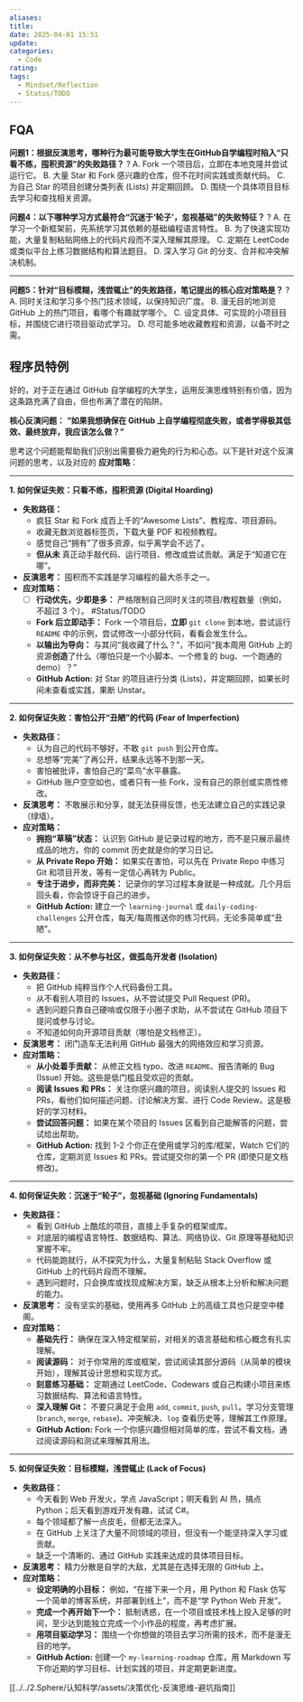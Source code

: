 ```yaml
---
aliases: 
title: 
date: 2025-04-01 15:51
update: 
categories:
  - Code
rating: 
tags:
  - Mindset/Reflection
  - Status/TODO
---
```


## FQA

**问题1：根据反演思考，哪种行为最可能导致大学生在GitHub自学编程时陷入“只看不练，囤积资源”的失败路径？**
?
A. Fork 一个项目后，立即在本地克隆并尝试运行它。
B. 大量 Star 和 Fork 感兴趣的仓库，但不花时间实践或贡献代码。
C. 为自己 Star 的项目创建分类列表 (Lists) 并定期回顾。
D. 围绕一个具体项目目标去学习和查找相关资源。

**问题4：以下哪种学习方式最符合“沉迷于‘轮子’，忽视基础”的失败特征？**
?
A. 在学习一个新框架前，先系统学习其依赖的基础编程语言特性。
B. 为了快速实现功能，大量复制粘贴网络上的代码片段而不深入理解其原理。
C. 定期在 LeetCode 或类似平台上练习数据结构和算法题目。
D. 深入学习 Git 的分支、合并和冲突解决机制。

---

**问题5：针对“目标模糊，浅尝辄止”的失败路径，笔记提出的核心应对策略是？**
?
A. 同时关注和学习多个热门技术领域，以保持知识广度。
B. 漫无目的地浏览 GitHub 上的热门项目，看哪个有趣就学哪个。
C. 设定具体、可实现的小项目目标，并围绕它进行项目驱动式学习。
D. 尽可能多地收藏教程和资源，以备不时之需。

## 程序员特例

好的，对于正在通过 GitHub 自学编程的大学生，运用反演思维特别有价值，因为这条路充满了自由，但也布满了潜在的陷阱。

**核心反演问题：** **“如果我想确保在 GitHub 上自学编程彻底失败，或者学得极其低效、最终放弃，我应该怎么做？”**

思考这个问题能帮助我们识别出需要极力避免的行为和心态。以下是针对这个反演问题的思考，以及对应的 **应对策略**：

---

**1. 如何保证失败：只看不练，囤积资源 (Digital Hoarding)**

- **失败路径：**
  - 疯狂 Star 和 Fork 成百上千的“Awesome Lists”、教程库、项目源码。
  - 收藏无数浏览器标签页，下载大量 PDF 和视频教程。
  - 感觉自己“拥有”了很多资源，似乎离学会不远了。
  - **但从未** 真正动手敲代码、运行项目、修改或尝试贡献。满足于“知道它在哪”。
- **反演思考：** 囤积而不实践是学习编程的最大杀手之一。
- **应对策略：**
  - [ ] **行动优先，少即是多：** 严格限制自己同时关注的项目/教程数量（例如，不超过 3 个）。 #Status/TODO 
  - **Fork 后立即动手：** Fork 一个项目后，**立即** `git clone` 到本地，尝试运行 `README` 中的示例，尝试修改一小部分代码，看看会发生什么。
  - **以输出为导向：** 与其问“我收藏了什么？”，不如问“我本周用 GitHub 上的资源**创造**了什么（哪怕只是一个小脚本、一个修复的 bug、一个跑通的 demo）？”
  - **GitHub Action:** 对 Star 的项目进行分类 (Lists)，并定期回顾，如果长时间未查看或实践，果断 Unstar。

---

**2. 如何保证失败：害怕公开“丑陋”的代码 (Fear of Imperfection)**

- **失败路径：**
  - 认为自己的代码不够好，不敢 `git push` 到公开仓库。
  - 总想等“完美”了再公开，结果永远等不到那一天。
  - 害怕被批评，害怕自己的“菜鸟”水平暴露。
  - GitHub 账户空空如也，或者只有一些 Fork，没有自己的原创或实质性修改。
- **反演思考：** 不敢展示和分享，就无法获得反馈，也无法建立自己的实践记录（绿墙）。
- **应对策略：**
  - **拥抱“草稿”状态：** 认识到 GitHub 是记录过程的地方，而不是只展示最终成品的地方。你的 commit 历史就是你的学习日记。
  - **从 Private Repo 开始：** 如果实在害怕，可以先在 Private Repo 中练习 Git 和项目开发，等有一定信心再转为 Public。
  - **专注于进步，而非完美：** 记录你的学习过程本身就是一种成就。几个月后回头看，你会惊讶于自己的进步。
  - **GitHub Action:** 建立一个 `learning-journal` 或 `daily-coding-challenges` 公开仓库，每天/每周推送你的练习代码，无论多简单或“丑陋”。

---

**3. 如何保证失败：从不参与社区，做孤岛开发者 (Isolation)**

- **失败路径：**
  - 把 GitHub 纯粹当作个人代码备份工具。
  - 从不看别人项目的 Issues，从不尝试提交 Pull Request (PR)。
  - 遇到问题只靠自己硬啃或仅限于小圈子求助，从不尝试在 GitHub 项目下提问或参与讨论。
  - 不知道如何向开源项目贡献（哪怕是文档修正）。
- **反演思考：** 闭门造车无法利用 GitHub 最强大的网络效应和学习资源。
- **应对策略：**
  - **从小处着手贡献：** 从修正文档 typo、改进 `README`、报告清晰的 Bug (Issue) 开始。这些是低门槛且受欢迎的贡献。
  - **阅读 Issues 和 PRs：** 关注你感兴趣的项目，阅读别人提交的 Issues 和 PRs，看他们如何描述问题、讨论解决方案、进行 Code Review。这是极好的学习材料。
  - **尝试回答问题：** 如果在某个项目的 Issues 区看到自己能解答的问题，尝试给出帮助。
  - **GitHub Action:** 找到 1-2 个你正在使用或学习的库/框架，Watch 它们的仓库，定期浏览 Issues 和 PRs。尝试提交你的第一个 PR (即使只是文档修改)。

---

**4. 如何保证失败：沉迷于“轮子”，忽视基础 (Ignoring Fundamentals)**

- **失败路径：**
  - 看到 GitHub 上酷炫的项目，直接上手复杂的框架或库。
  - 对底层的编程语言特性、数据结构、算法、网络协议、Git 原理等基础知识掌握不牢。
  - 代码能跑就行，从不探究为什么，大量复制粘贴 Stack Overflow 或 GitHub 上的代码片段而不理解。
  - 遇到问题时，只会换库或找现成解决方案，缺乏从根本上分析和解决问题的能力。
- **反演思考：** 没有坚实的基础，使用再多 GitHub 上的高级工具也只是空中楼阁。
- **应对策略：**
  - **基础先行：** 确保在深入特定框架前，对相关的语言基础和核心概念有扎实理解。
  - **阅读源码：** 对于你常用的库或框架，尝试阅读其部分源码（从简单的模块开始），理解其设计思想和实现方式。
  - **刻意练习基础：** 定期通过 LeetCode、Codewars 或自己构建小项目来练习数据结构、算法和语言特性。
  - **深入理解 Git：** 不要只满足于会用 `add`, `commit`, `push`, `pull`。学习分支管理 (`branch`, `merge`, `rebase`)、冲突解决、`log` 查看历史等，理解其工作原理。
  - **GitHub Action:** Fork 一个你感兴趣但相对简单的库，尝试不看文档，通过阅读源码和测试来理解其用法。

---

**5. 如何保证失败：目标模糊，浅尝辄止 (Lack of Focus)**

- **失败路径：**
  - 今天看到 Web 开发火，学点 JavaScript；明天看到 AI 热，搞点 Python；后天看到游戏开发有趣，试试 C#。
  - 每个领域都了解一点皮毛，但都无法深入。
  - 在 GitHub 上关注了大量不同领域的项目，但没有一个能坚持深入学习或贡献。
  - 缺乏一个清晰的、通过 GitHub 实践来达成的具体项目目标。
- **反演思考：** 精力分散是自学的大敌，尤其是在选择无限的 GitHub 上。
- **应对策略：**
  - **设定明确的小目标：** 例如，“在接下来一个月，用 Python 和 Flask 仿写一个简单的博客系统，并部署到线上”，而不是“学 Python Web 开发”。
  - **完成一个再开始下一个：** 抵制诱惑，在一个项目或技术栈上投入足够的时间，至少达到能独立完成一个小作品的程度，再考虑扩展。
  - **用项目驱动学习：** 围绕一个你想做的项目去学习所需的技术，而不是漫无目的地学。
  - **GitHub Action:** 创建一个 `my-learning-roadmap` 仓库，用 Markdown 写下你近期的学习目标、计划实践的项目，并定期更新进度。

[[../../2.Sphere/认知科学/assets/决策优化-反演思维-避坑指南]]
